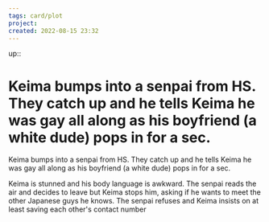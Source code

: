 ```yaml
---
tags: card/plot
project: 
created: 2022-08-15 23:32
---
```

up:: 
# Keima bumps into a senpai from HS. They catch up and he tells Keima he was gay all along as his boyfriend (a white dude) pops in for a sec.
Keima bumps into a senpai from HS. They catch up and he tells Keima he was gay all along as his boyfriend (a white dude) pops in for a sec.

Keima is stunned and his body language is awkward. The senpai reads the air and decides to leave but Keima stops him, asking if he wants to meet the other Japanese guys he knows. The senpai refuses and Keima insists on at least saving each other's contact number